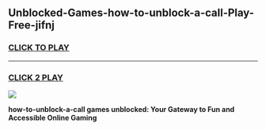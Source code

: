 
## Unblocked-Games-how-to-unblock-a-call-Play-Free-jifnj
<h3>
<a href="https://premium76.site?title=how-to-unblock-a-call&ref=18A1">CLICK TO PLAY</a></h3>
<hr>

<h3>
<a href="https://premium76.site?title=how-to-unblock-a-call&ref=18A1">CLICK 2 PLAY</a>
  
</h3>

<a href="https://premium76.site?title=how-to-unblock-a-call&ref=18A1"><img src="https://clearcache.store/games.png"></a>


**how-to-unblock-a-call games unblocked: Your Gateway to Fun and Accessible Online Gaming**
